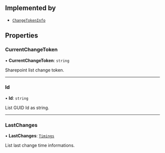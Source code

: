 ## Implemented by

- [`ChangeTokenInfo`](../Classes/ChangeTokenInfo.md)

## Properties

### CurrentChangeToken

• **CurrentChangeToken**: `string`

Sharepoint list change token.

___

### Id

• **Id**: `string`

List GUID Id as string.

___

### LastChanges

• **LastChanges**: [`Timings`](Timings.md)

List last change time informations.
